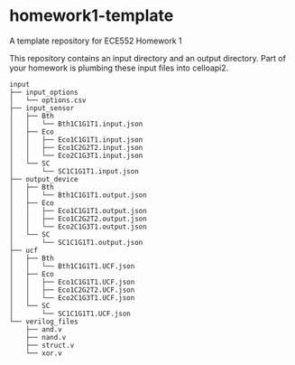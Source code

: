 # homework1-template
A template repository for ECE552 Homework 1

This repository contains an input directory and an output directory. Part of your homework is plumbing these input files into celloapi2.

```
input
├── input_options
│   └── options.csv
├── input_sensor
│   ├── Bth
│   │   └── Bth1C1G1T1.input.json
│   ├── Eco
│   │   ├── Eco1C1G1T1.input.json
│   │   ├── Eco1C2G2T2.input.json
│   │   └── Eco2C1G3T1.input.json
│   └── SC
│       └── SC1C1G1T1.input.json
├── output_device
│   ├── Bth
│   │   └── Bth1C1G1T1.output.json
│   ├── Eco
│   │   ├── Eco1C1G1T1.output.json
│   │   ├── Eco1C2G2T2.output.json
│   │   └── Eco2C1G3T1.output.json
│   └── SC
│       └── SC1C1G1T1.output.json
├── ucf
│   ├── Bth
│   │   └── Bth1C1G1T1.UCF.json
│   ├── Eco
│   │   ├── Eco1C1G1T1.UCF.json
│   │   ├── Eco1C2G2T2.UCF.json
│   │   └── Eco2C1G3T1.UCF.json
│   └── SC
│       └── SC1C1G1T1.UCF.json
└── verilog_files
    ├── and.v
    ├── nand.v
    ├── struct.v
    └── xor.v

```

